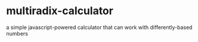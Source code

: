 # multiradix-calculator
a simple javascript-powered calculator that can work with differently-based numbers
